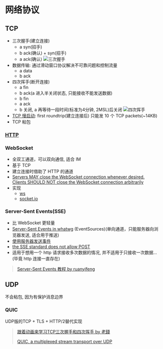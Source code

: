 # 网络协议

## TCP

* 三次握手(建立连接)
  * a syn(招手)
  * b ack(确认) + syn(招手)
  * a ack(确认)
![三次握手](https://user-gold-cdn.xitu.io/2018/6/26/1643a1dd6df4813b?imageslim)
* 数据传输: 通过滑动窗口协议解决不可靠问题和控制流量
  * a data
  * b ack
* 四次挥手(断开连接)
  * a fin
  * b ack(a 进入半关闭状态, 只能接收不能发送数据)
  * b fin
  * a ack
  * b 关闭, a 再等待一段时间(标准为4分钟, 2MSL)后关闭
![四次挥手](https://user-gold-cdn.xitu.io/2018/6/26/1643a20296de1ff0?imageslim)
* [TCP 慢启动](https://calendar.perfplanet.com/2018/tcp-slow-start/): first roundtrip(建立连接后) 只能发 10 个 TCP packets(~14KB)
* TCP 粘包

### [HTTP](2018-05-18-http.md)

### WebSocket

* 全双工通道，可以双向通信, 适合 IM
* 基于 TCP
* 建立连接时借助了 HTTP 的通道
* [Servers MAY close the WebSocket connection whenever desired.  Clients SHOULD NOT close the WebSocket connection arbitrarily](https://tools.ietf.org/html/rfc6455#section-7.3)
* 实现
  * [ws](https://github.com/websockets/ws)
  * [socket.io](https://socket.io/)

### Server-Sent Events(SSE)

* 比 WebSocket 更轻量
* [Server-Sent Events in whatwg](https://html.spec.whatwg.org/multipage/server-sent-events.html#server-sent-events) (EventSources)(单向通道，只能服务器向浏览器发送, 适合用于推送)
* [使用服务器发送事件](https://developer.mozilla.org/zh-CN/docs/Server-sent_events/Using_server-sent_events)
* [the SSE standard does not allow POST](https://stackoverflow.com/questions/34261928/server-sent-events-pass-parameter-by-post-method)
* 适用于想用一个 http 请求接收多次数据的情况, 并不适用于只接收一次数据...(毕竟 http 连接一直存在)

> [Server-Sent Events 教程 by ruanyifeng](http://www.ruanyifeng.com/blog/2017/05/server-sent_events.html)

## UDP

不会粘包, 因为有保护消息边界

### QUIC

UDP版的TCP + TLS + HTTP/2替代实现

> [跟着动画来学习TCP三次握手和四次挥手 by 老錢](https://juejin.im/post/5b29d2c4e51d4558b80b1d8c)
>
> [QUIC, a multiplexed stream transport over UDP](https://www.chromium.org/quic)
